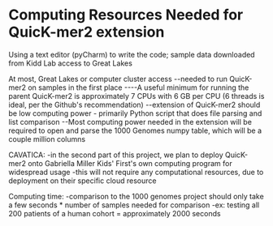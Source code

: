 # Computing Resources Needed for QuicK-mer2 extension

Using a text editor (pyCharm) to write the code; sample data downloaded from Kidd Lab access to Great Lakes


At most, Great Lakes or computer cluster access
--needed to run QuicK-mer2 on samples in the first place
----A useful minimum for running the parent QuicK-mer2 is approximately 7 CPUs with 6 GB per CPU (6 threads is ideal, per the Github's recommendation)
--extension of QuicK-mer2 should be low computing power - primarily Python script that does file parsing and list comparison
--Most computing power needed in the extension will be required to open and parse the 1000 Genomes numpy table, which will be a couple million columns


CAVATICA:
-in the second part of this project, we plan to deploy QuicK-mer2 onto Gabriella Miller Kids' First's own computing program for widespread usage
-this will not require any computational resources, due to deployment on their specific cloud resource

Computing time:
-comparison to the 1000 genomes project should only take a few seconds * number of samples needed for comparison
-ex: testing all 200 patients of a human cohort = approximately 2000 seconds

